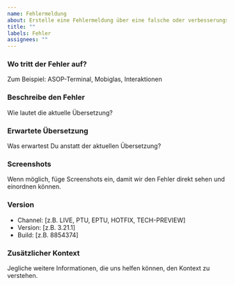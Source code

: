 ```yaml
---
name: Fehlermeldung
about: Erstelle eine Fehlermeldung über eine falsche oder verbesserungswürdige Übersetzung.
title: ""
labels: Fehler
assignees: ""
---
```


### Wo tritt der Fehler auf?
Zum Beispiel: ASOP-Terminal, Mobiglas, Interaktionen

### Beschreibe den Fehler
Wie lautet die aktuelle Übersetzung?

### Erwartete Übersetzung
Was erwartest Du anstatt der aktuellen Übersetzung?

### Screenshots
Wenn möglich, füge Screenshots ein, damit wir den Fehler direkt sehen und einordnen können.

### Version
- Channel: [z.B. LIVE, PTU, EPTU, HOTFIX, TECH-PREVIEW]
- Version: [z.B. 3.21.1]
- Build: [z.B. 8854374]

### Zusätzlicher Kontext
Jegliche weitere Informationen, die uns helfen können, den Kontext zu verstehen.
